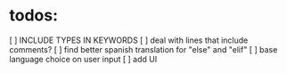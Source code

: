 # todos:
[ ] INCLUDE TYPES IN KEYWORDS
[ ] deal with lines that include comments?
[ ] find better spanish translation for "else" and "elif"
[ ] base language choice on user input
[ ] add UI